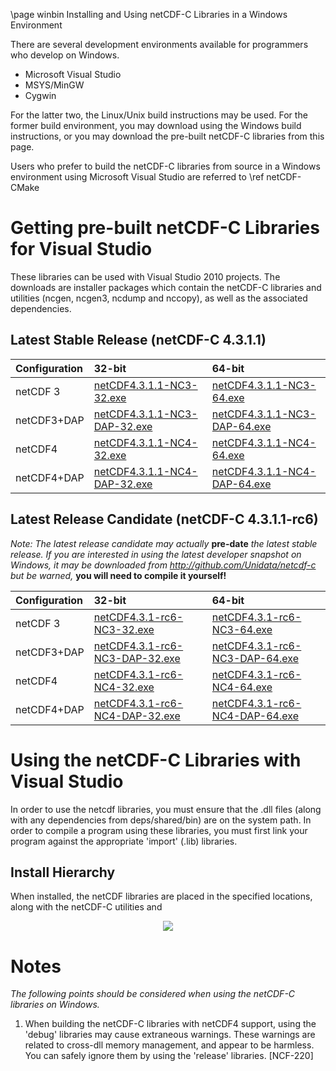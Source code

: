 \page winbin Installing and Using netCDF-C Libraries in a Windows Environment

There are several development environments available for programmers who develop on Windows. 

* Microsoft Visual Studio 
* MSYS/MinGW
* Cygwin

For the latter two, the Linux/Unix build instructions may be used. For the former build environment, you may download using the Windows build instructions, or you may download the pre-built netCDF-C libraries from this page.

Users who prefer to build the netCDF-C libraries from source in a Windows environment using Microsoft Visual Studio are referred to \ref netCDF-CMake

# Getting pre-built netCDF-C Libraries for Visual Studio

These libraries can be used with Visual Studio 2010 projects.  The downloads are installer packages which contain the netCDF-C libraries and utilities (ncgen, ncgen3, ncdump and nccopy), as well as the associated dependencies.  

## Latest Stable Release (netCDF-C 4.3.1.1)

Configuration		| 32-bit 						| 64-bit |
:-------------------|:--------							|:-------|
netCDF 3		| [netCDF4.3.1.1-NC3-32.exe][r1]		| [netCDF4.3.1.1-NC3-64.exe][r5] 
netCDF3+DAP		| [netCDF4.3.1.1-NC3-DAP-32.exe][r2]	| [netCDF4.3.1.1-NC3-DAP-64.exe][r6]
netCDF4			| [netCDF4.3.1.1-NC4-32.exe][r3]		| [netCDF4.3.1.1-NC4-64.exe][r7]
netCDF4+DAP		| [netCDF4.3.1.1-NC4-DAP-32.exe][r4]	| [netCDF4.3.1.1-NC4-DAP-64.exe][r8]



## Latest Release Candidate (netCDF-C 4.3.1.1-rc6)

*Note: The latest release candidate may actually* **pre-date** *the latest stable release.  If you are interested in using the latest developer snapshot on Windows, it  may be downloaded from http://github.com/Unidata/netcdf-c but be warned,* **you will need to compile it yourself!**

Configuration		| 32-bit 						| 64-bit |
:-------------------|:--------							|:-------|
netCDF 3		| [netCDF4.3.1-rc6-NC3-32.exe][rc1]		| [netCDF4.3.1-rc6-NC3-64.exe][rc6] 
netCDF3+DAP		| [netCDF4.3.1-rc6-NC3-DAP-32.exe][rc2]	| [netCDF4.3.1-rc6-NC3-DAP-64.exe][rc6]
netCDF4			| [netCDF4.3.1-rc6-NC4-32.exe][rc3]		| [netCDF4.3.1-rc6-NC4-64.exe][rc7]
netCDF4+DAP		| [netCDF4.3.1-rc6-NC4-DAP-32.exe][rc4]	| [netCDF4.3.1-rc6-NC4-DAP-64.exe][rc8]

# Using the netCDF-C Libraries with Visual Studio
In order to use the netcdf libraries, you must ensure that the .dll files (along with any dependencies from deps/shared/bin) are on the system path. In order to compile a program using these libraries, you must first link your program against the appropriate 'import' (.lib) libraries.  

## Install Hierarchy

When installed, the netCDF libraries are placed in the specified locations, along with the netCDF-C utilities and 

<center>
<IMG SRC="InstallTreeWindows.jpg" />
</center>

# Notes

*The following points should be considered when using the netCDF-C libraries on Windows.*

1. When building the netCDF-C libraries with netCDF4 support, using the 'debug' libraries may cause extraneous warnings. These warnings are related to cross-dll memory management, and appear to be harmless. You can safely ignore them by using the 'release' libraries. [NCF-220]


[r1]: http://www.unidata.ucar.edu/netcdf/win_netcdf/netCDF4.3.1.1-NC3-32.exe
[r2]: http://www.unidata.ucar.edu/netcdf/win_netcdf/netCDF4.3.1.1-NC3-DAP-32.exe
[r3]: http://www.unidata.ucar.edu/netcdf/win_netcdf/netCDF4.3.1.1-NC4-32.exe
[r4]: http://www.unidata.ucar.edu/netcdf/win_netcdf/netCDF4.3.1.1-NC4-DAP-32.exe
[r5]: http://www.unidata.ucar.edu/netcdf/win_netcdf/netCDF4.3.1.1-NC3-64.exe
[r6]: http://www.unidata.ucar.edu/netcdf/win_netcdf/netCDF4.3.1.1-NC3-DAP-64.exe
[r7]: http://www.unidata.ucar.edu/netcdf/win_netcdf/netCDF4.3.1.1-NC4-64.exe
[r8]: http://www.unidata.ucar.edu/netcdf/win_netcdf/netCDF4.3.1.1-NC4-DAP-64.exe


[rc1]: http://www.unidata.ucar.edu/netcdf/win_netcdf/netCDF4.3.1-rc6-NC3-32.exe
[rc2]: http://www.unidata.ucar.edu/netcdf/win_netcdf/netCDF4.3.1-rc6-NC3-DAP-32.exe
[rc3]: http://www.unidata.ucar.edu/netcdf/win_netcdf/netCDF4.3.1-rc6-NC4-32.exe
[rc4]: http://www.unidata.ucar.edu/netcdf/win_netcdf/netCDF4.3.1-rc6-NC4-DAP-32.exe
[rc6]: http://www.unidata.ucar.edu/netcdf/win_netcdf/netCDF4.3.1-rc6-NC3-64.exe
[rc6]: http://www.unidata.ucar.edu/netcdf/win_netcdf/netCDF4.3.1-rc6-NC3-DAP-64.exe
[rc7]: http://www.unidata.ucar.edu/netcdf/win_netcdf/netCDF4.3.1-rc6-NC4-64.exe
[rc8]: http://www.unidata.ucar.edu/netcdf/win_netcdf/netCDF4.3.1-rc6-NC4-DAP-64.exe
